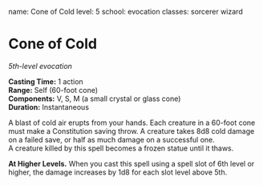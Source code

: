 name: Cone of Cold level: 5 school: evocation classes: sorcerer wizard

# Cone of Cold
_5th-level evocation_

**Casting Time:** 1 action    
**Range:** Self (60-foot cone)    
**Components:** V, S, M (a small crystal or glass cone)    
**Duration:** Instantaneous

A blast of cold air erupts from your hands. Each creature in a 60-foot cone must make a Constitution saving throw. A creature takes 8d8 cold damage on a failed save, or half as much damage on a successful one.    
A creature killed by this spell becomes a frozen statue until it thaws.

**At Higher Levels.** When you cast this spell using a spell slot of 6th level or higher, the damage increases by 1d8 for each slot level above 5th. 
